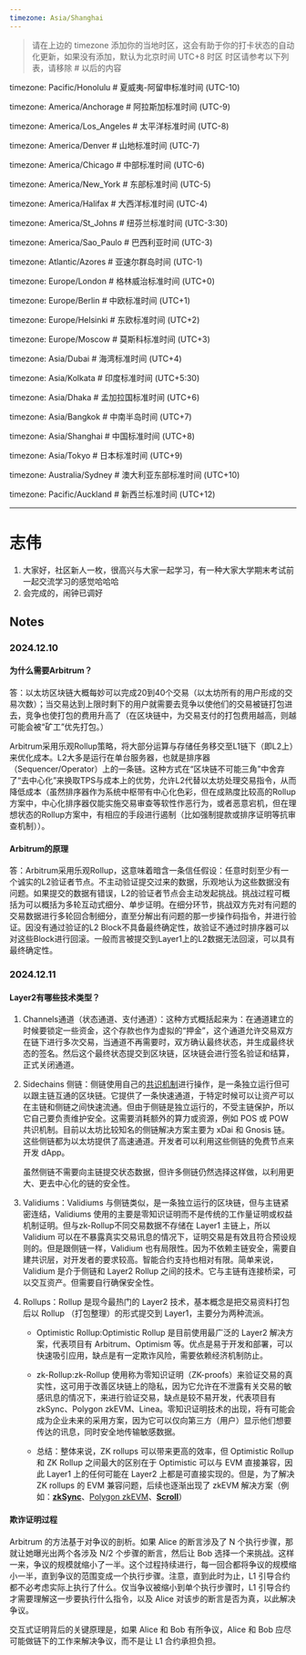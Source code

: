 ```yaml
---
timezone: Asia/Shanghai
---
```


> 请在上边的 timezone 添加你的当地时区，这会有助于你的打卡状态的自动化更新，如果没有添加，默认为北京时间 UTC+8 时区
> 时区请参考以下列表，请移除 # 以后的内容

timezone: Pacific/Honolulu # 夏威夷-阿留申标准时间 (UTC-10)

timezone: America/Anchorage # 阿拉斯加标准时间 (UTC-9)

timezone: America/Los_Angeles # 太平洋标准时间 (UTC-8)

timezone: America/Denver # 山地标准时间 (UTC-7)

timezone: America/Chicago # 中部标准时间 (UTC-6)

timezone: America/New_York # 东部标准时间 (UTC-5)

timezone: America/Halifax # 大西洋标准时间 (UTC-4)

timezone: America/St_Johns # 纽芬兰标准时间 (UTC-3:30)

timezone: America/Sao_Paulo # 巴西利亚时间 (UTC-3)

timezone: Atlantic/Azores # 亚速尔群岛时间 (UTC-1)

timezone: Europe/London # 格林威治标准时间 (UTC+0)

timezone: Europe/Berlin # 中欧标准时间 (UTC+1)

timezone: Europe/Helsinki # 东欧标准时间 (UTC+2)

timezone: Europe/Moscow # 莫斯科标准时间 (UTC+3)

timezone: Asia/Dubai # 海湾标准时间 (UTC+4)

timezone: Asia/Kolkata # 印度标准时间 (UTC+5:30)

timezone: Asia/Dhaka # 孟加拉国标准时间 (UTC+6)

timezone: Asia/Bangkok # 中南半岛时间 (UTC+7)

timezone: Asia/Shanghai # 中国标准时间 (UTC+8)

timezone: Asia/Tokyo # 日本标准时间 (UTC+9)

timezone: Australia/Sydney # 澳大利亚东部标准时间 (UTC+10)

timezone: Pacific/Auckland # 新西兰标准时间 (UTC+12)

---

# 志伟

1. 大家好，社区新人一枚，很高兴与大家一起学习，有一种大家大学期末考试前一起交流学习的感觉哈哈哈
2. 会完成的，闹钟已调好

## Notes

<!-- Content_START -->

### 2024.12.10

#### 为什么需要Arbitrum？

答：以太坊区块链大概每妙可以完成20到40个交易（以太坊所有的用户形成的交易次数）；当交易达到上限时剩下的用户就需要去竞争以使他们的交易被链打包进去，竞争也使打包的费用升高了（在区块链中，为交易支付的打包费用越高，则越可能会被“矿工”优先打包。）

​	Arbitrum采用乐观Rollup策略，将大部分运算与存储任务移交至L1链下（即L2上）来优化成本。L2大多是运行在单台服务器，也就是排序器（Sequencer/Operator）上的一条链。这种方式在“区块链不可能三角”中舍弃了“去中心化”来换取TPS与成本上的优势，允许L2代替以太坊处理交易指令，从而降低成本（虽然排序器作为系统中枢带有中⼼化色彩，但在成熟度比较高的Rollup方案中，中心化排序器仅能实施交易审查等软性作恶⾏为，或者恶意宕机，但在理想状态的Rollup⽅案中，有相应的⼿段进⾏遏制（比如强制提款或排序证明等抗审查机制））。

#### Arbitrum的原理

答：Arbitrum采用乐观Rollup，这意味着暗含一条信任假设：任意时刻⾄少有⼀个诚实的L2验证者节点。不主动验证提交过来的数据，乐观地认为这些数据没有问题。如果提交的数据有错误，L2的验证者节点会主动发起挑战。挑战过程可概括为可以概括为多轮互动式细分、单步证明。在细分环节，挑战双⽅先对有问题的交易数据进⾏多轮回合制细分，直⾄分解出有问题的那⼀步操作码指令，并进⾏验证。因没有通过验证的L2 Block不具备最终确定性，故验证不通过时排序器可以对这些Block进行回滚。一般而言被提交到Layer1上的L2数据无法回滚，可以具有最终确定性。


### 2024.12.11

#### Layer2有哪些技术类型？

1. Channels通道（状态通道、支付通道）：这种方式概括起来为：在通道建立的时候要锁定一些资金，这个存款也作为虚拟的“押金”，这个通道允许交易双方在链下进行多次交易，当通道不再需要时，双方确认最终状态，并生成最终状态的签名。然后这个最终状态提交到区块链，区块链会进行签名验证和结算，正式关闭通道。

2. Sidechains 侧链：侧链使用自己的[共识机制](https://www.horizen.io/academy/consensus-mechanisms/)进行操作，是一条独立运行但可以跟主链互通的区块链。它提供了一条快速通道，于特定时候可以让资产可以在主链和侧链之间快速流通。但由于侧链是独立运行的，不受主链保护，所以它自己要负责维护安全。这需要消耗额外的算力或资源，例如 POS 或 POW 共识机制。目前以太坊比较知名的侧链解决方案主要为 xDai 和 Gnosis 链。这些侧链都为以太坊提供了高速通道。开发者可以利用这些侧链的免费节点来开发 dApp。

   虽然侧链不需要向主链提交状态数据，但许多侧链仍然选择这样做，以利用更大、更去中心化的链的安全性。

3. Validiums：Validiums 与侧链类似，是一条独立运行的区块链，但与主链紧密连结，Validiums 使用的主要是零知识证明而不是传统的工作量证明或权益机制证明。但与zk-Rollup不同交易数据不存储在 Layer1 主链上，所以 Validium 可以在不暴露真实交易讯息的情况下，证明交易是有效且符合预设规则的。但是跟侧链一样，Validium 也有局限性。因为不依赖主链安全，需要自建共识层，对开发者的要求较高。智能合约支持也相对有限。简单来说，Validium 是介于侧链和 Layer2 Rollup 之间的技术。它与主链有连接桥梁，可以交互资产。但需要自行确保安全性。

4. Rollups：Rollup 是现今最热门的 Layer2 技术，基本概念是把交易资料打包后以 Rollup （打包整理）的形式提交到 Layer1，主要分为两种流派。

   * Optimistic Rollup:Optimistic Rollup 是目前使用最广泛的 Layer2 解决方案，代表项目有 Arbitrum、Optimism 等。优点是易于开发和部署，可以快速吸引应用，缺点是有一定欺诈风险，需要依赖经济机制防止。
   * zk-Rollup:zk-Rollup 使用称为零知识证明（ZK-proofs）来验证交易的真实性，这可用于改善区块链上的隐私，因为它允许在不泄露有关交易的敏感讯息的情况下，来进行验证交易，缺点是较不易开发，代表项目有 zkSync、Polygon zkEVM、Linea。零知识证明技术的出现，将有可能会成为企业未来的采用方案，因为它可以仅向第三方（用户）显示他们想要传达的讯息，同时安全地传输敏感数据。

   * 总结：整体来说，ZK rollups 可以带来更高的效率，但 Optimistic Rollup 和 ZK Rollup 之间最大的区别在于 Optimistic 可以与 EVM 直接兼容，因此 Layer1 上的任何可能在 Layer2 上都是可直接实现的。但是，为了解决 ZK rollups 的 EVM 兼容问题，后续也逐渐出现了 zkEVM 解决方案（例如：**[zkSync](https://zksync.io/)**、[Polygon zkEVM](https://polygon.technology/polygon-zkevm?fbclid=IwAR2U3DocnBaFDwFLjwSKuDGk4e7yRhH6M6OfgA8i2s6xFeF2j7KqDbzh6q4)、**[Scroll](https://scroll.io/)**）

#### 欺诈证明过程

Arbitrum 的方法基于对争议的剖析。如果 Alice 的断言涉及了 N 个执行步骤，那就让她曝光出两个各涉及 N/2 个步骤的断言，然后让 Bob 选择一个来挑战。这样一来，争议的规模就缩小了一半。这个过程持续进行，每一回合都将争议的规模缩小一半，直到争议的范围变成一个执行步骤。注意，直到此时为止，L1 引导合约都不必考虑实际上执行了什么。仅当争议被缩小到单个执行步骤时，L1 引导合约才需要理解这一步要执行什么指令，以及 Alice 对该步的断言是否为真，以此解决争议。

交互式证明背后的关键原理是，如果 Alice 和 Bob 有所争议，Alice 和 Bob 应尽可能做链下的工作来解决争议，而不是让 L1 合约承担负担。


<!-- Content_END -->
